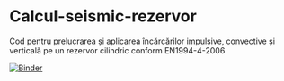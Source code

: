 # Calcul-seismic-rezervor
Cod pentru prelucrarea și aplicarea încărcărilor impulsive, convective și verticală pe un rezervor cilindric conform EN1994-4-2006



[![Binder](https://mybinder.org/badge_logo.svg)](https://mybinder.org/v2/gh/alexionescu96/Calcul-seismic-rezervor/main?filepath=Aplicarea%20incarcare%20sesmica%20rezervor.ipynb)
